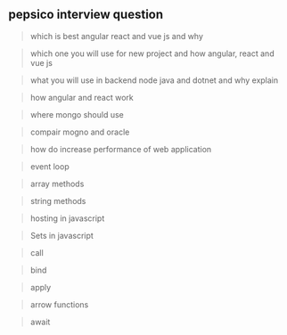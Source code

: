 ## pepsico interview question

>which is best angular react and vue js and why

>which one you will use for new project and how angular, react and vue js

>what you will use in backend node java and dotnet and why explain

>how angular and react work

>where mongo should use

>compair mogno and oracle

>how do increase performance of web application
 
>event loop

>array methods 

>string methods

>hosting in javascript

>Sets in javascript

>call

>bind

>apply

>arrow functions

>await
